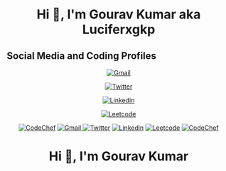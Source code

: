 <h1 align="center">Hi 👋, I'm Gourav Kumar aka Luciferxgkp</h1>

## Social Media and Coding Profiles

<span align="center">

[![Gmail](https://img.shields.io/badge/-Gmail-blue?style=flat-square&logo=Gmail&logoColor=white&link=mailto:aec.cse.gourav.095@gmail.com) ](mailto:aec.cse.gourav.095@gmail)

</span>

<span align="center">

[![Twitter](https://img.shields.io/twitter/follow/GouravK37913421?label=Follow)](https://twitter.com/intent/follow?screen_name=GouravK37913421)
</span>

<span align="center">

[![Linkedin](https://img.shields.io/badge/-Gourav%20Kumar-blue?style=flat-square&logo=Linkedin&logoColor=white&link=https://www.linkedin.com/in/gourav-kumar-prajapati/)](https://www.linkedin.com/in/gourav-kumar-prajapati/)
</span>

<span align="center">

[![Leetcode](https://img.shields.io/badge/Leetcode-Profile-blue)](https://leetcode.com/LuciferxGKP/)
</span>

<span align="center">

[![CodeChef](https://img.shields.io/badge/CodeChef-Profile-blue)](https://www.codechef.com/users/luciferxgkp)
</span>
[![Gmail](https://img.shields.io/badge/-Gmail-blue?style=flat-square&logo=Gmail&logoColor=white&link=mailto:aec.cse.gourav.095@gmail.com) ](mailto:aec.cse.gourav.095@gmail.com)
[![Twitter](https://img.shields.io/twitter/follow/GouravK37913421?label=Follow)](https://twitter.com/intent/follow?screen_name=GouravK37913421)
[![Linkedin](https://img.shields.io/badge/-Gourav%20Kumar-blue?style=flat-square&logo=Linkedin&logoColor=white&link=https://www.linkedin.com/in/gourav-kumar-prajapati/)](https://www.linkedin.com/in/gourav-kumar-prajapati/)
[![Leetcode](https://img.shields.io/badge/Leetcode-Profile-blue)](https://leetcode.com/LuciferxGKP/)
[![CodeChef](https://img.shields.io/badge/CodeChef-Profile-blue)](https://www.codechef.com/users/luciferxgkp)

<h1 align="center">Hi 👋, I'm Gourav Kumar</h1>
